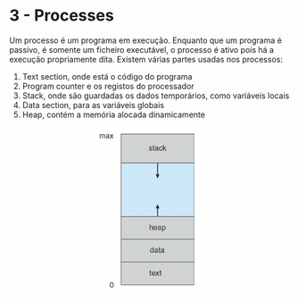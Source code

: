# 3 - Processes

Um processo é um programa em execução. Enquanto que um programa é passivo, é somente um ficheiro executável, o processo é ativo pois há a execução propriamente dita. Existem várias partes usadas nos processos:

1. Text section, onde está o código do programa
2. Program counter e os registos do processador
3. Stack, onde são guardadas os dados temporários, como variáveis locais
4. Data section, para as variáveis globais
5. Heap, contém a memória alocada dinamicamente

<p align="center">
<img src = "..\\Images\\Memory.png" alt = "memory sheme" title = "memory scheme" width = "200" height = "300">
</p>